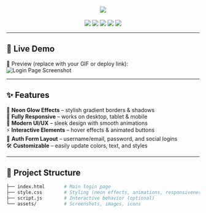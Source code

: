 <h1 align="center">
  <img src="https://readme-typing-svg.herokuapp.com?size=30&duration=3000&color=00F0FF&center=true&vCenter=true&width=600&lines=✨+Neon+Auth+Login+Page+✨;Animated+UI+with+Modern+Effects;Clean,+Responsive+and+Stylish" />
</h1>

<p align="center">
  <img src="https://img.shields.io/badge/Responsive-Design-ff69b4?style=for-the-badge" />
  <img src="https://img.shields.io/badge/HTML5-orange?style=for-the-badge&logo=html5" />
  <img src="https://img.shields.io/badge/CSS3-blue?style=for-the-badge&logo=css3" />
  <img src="https://img.shields.io/badge/JavaScript-yellow?style=for-the-badge&logo=javascript" />
  <img src="https://img.shields.io/badge/License-MIT-green?style=for-the-badge" />
</p>

---

## 🚀 Live Demo  
🎥 Preview (replace with your GIF or deploy link):  
![Login Page Screenshot](assets/screenshot.png)  

---

## ✨ Features  

🌈 **Neon Glow Effects** – stylish gradient borders & shadows  
📱 **Fully Responsive** – works on desktop, tablet & mobile  
🎨 **Modern UI/UX** – sleek design with smooth animations  
⚡ **Interactive Elements** – hover effects & animated buttons  
🔐 **Auth Form Layout** – username/email, password, and social logins  
🛠 **Customizable** – easily update colors, text, and styles  

---

## 📂 Project Structure  

```bash
├── index.html       # Main login page
├── style.css        # Styling (neon effects, animations, responsiveness)
├── script.js        # Interactive behavior (optional)
└── assets/          # Screenshots, images, icons
